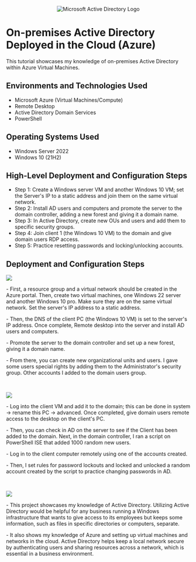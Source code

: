 <p align="center">
<img src="https://i.imgur.com/pU5A58S.png" alt="Microsoft Active Directory Logo"/>
</p>

<h1>On-premises Active Directory Deployed in the Cloud (Azure)</h1>
This tutorial showcases my knowledge of on-premises Active Directory within Azure Virtual Machines.<br />


<h2>Environments and Technologies Used</h2>

- Microsoft Azure (Virtual Machines/Compute)
- Remote Desktop
- Active Directory Domain Services
- PowerShell

<h2>Operating Systems Used </h2>

- Windows Server 2022
- Windows 10 (21H2)

<h2>High-Level Deployment and Configuration Steps</h2>

- Step 1: Create a Windows server VM and another Windows 10 VM; set the Server's IP to a static address and join them on the same virtual network.
- Step 2: Install AD users and computers and promote the server to the domain controller, adding a new forest and giving it a domain name. 
- Step 3: In Active Directory, create new OUs and users and add them to specific security groups.
- Step 4: Join client 1 (the Windows 10 VM) to the domain and give domain users RDP access.
- Step 5: Practice resetting passwords and locking/unlocking accounts.

<h2>Deployment and Configuration Steps</h2>

<p>
<img src="https://github.com/user-attachments/assets/7722d16b-b0a1-403d-99e9-2c70cd353126"/>

</p>
<p>
- First, a resource group and a virtual network should be created in the Azure portal. Then, create two virtual machines, one Windows 22 server and another Windows 10 pro. Make sure they are on the same virtual network. Set the server's IP address to a static address. 
<p>
- Then, the DNS of the client PC (the Windows 10 VM) is set to the server's IP address. Once complete, Remote desktop into the server and install AD users and computers.
</p>
<p>
- Promote the server to the domain controller and set up a new forest, giving it a domain name. 
</p>
<p>
- From there, you can create new organizational units and users. I gave some users special rights by adding them to the Administrator's security group. Other accounts I added to the domain users group.
</p>
</p>
<br />

<p>
<img src="https://github.com/user-attachments/assets/29ac9d24-5878-4ec1-83e4-87bdbd5c3de2"/>

</p>
<p>
- Log into the client VM and add it to the domain; this can be done in system -> rename this PC -> advanced. Once completed, give domain users remote access to the desktop on the client's PC. 
<p>
- Then, you can check in AD on the server to see if the Client has been added to the domain. Next, in the domain controller, I ran a script on PowerShell ISE that added 1000 random new users. 
<p>
- Log in to the client computer remotely using one of the accounts created. 
</p>
<p>
- Then, I set rules for password lockouts and locked and unlocked a random account created by the script to practice changing passwords in AD.
</p>
<br />

<p>
<img src="https://github.com/user-attachments/assets/7e97173c-0c63-4b5b-b68c-dc7b9ad0baa8"/>

</p>
<p>
- This project showcases my knowledge of Active Directory. Utilizing Active Directory would be helpful for any business running a Windows infrastructure that wants to give access to its employees but keeps some information, such as files in specific directories or computers, separate. 
</p>
<p>
- It also shows my knowledge of Azure and setting up virtual machines and networks in the cloud. Active Directory helps keep a local network secure by authenticating users and sharing resources across a network, which is essential in a business environment. 
</p>
<br />
